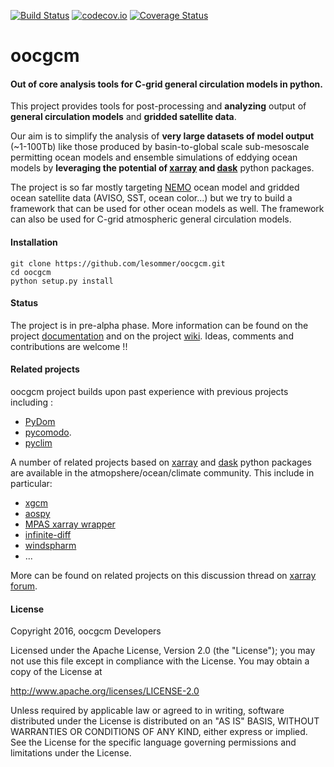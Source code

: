 [![Build Status](https://travis-ci.org/lesommer/oocgcm.svg?branch=master)](https://travis-ci.org/lesommer/oocgcm)
[![codecov.io](https://codecov.io/github/lesommer/oocgcm/coverage.svg?branch=master)](https://codecov.io/github/lesommer/oocgcm?branch=master)
[![Coverage Status](https://coveralls.io/repos/github/lesommer/oocgcm/badge.svg?branch=master)](https://coveralls.io/github/lesommer/oocgcm?branch=master)

# oocgcm
#### Out of core analysis tools for C-grid general circulation models in python.

This project provides tools for post-processing and **analyzing** output of
**general circulation models** and **gridded satellite data**.

Our aim is to simplify the analysis of **very large datasets of model output**
(~1-100Tb) like those produced by basin-to-global scale sub-mesoscale permitting
ocean models and ensemble simulations of eddying ocean models by **leveraging
the potential of [xarray](https://github.com/pydata/xarray) and
[dask](https://github.com/dask/dask)** python packages.

The project is so far mostly targeting [NEMO](http://www.nemo-ocean.eu/)
ocean model and gridded ocean satellite data (AVISO, SST, ocean color...)
but we try to build a framework that can be used for other ocean models as well.
The framework can also be used for C-grid atmospheric general
circulation models.

#### Installation
```
git clone https://github.com/lesommer/oocgcm.git
cd oocgcm
python setup.py install
```

#### Status
The project is in pre-alpha phase. More information can be found on the
project [documentation]( http://oocgcm.rtfd.io) and on the project [wiki](https://github.com/lesommer/oocgcm/wiki).
Ideas, comments and contributions are welcome !!


#### Related projects

oocgcm project builds upon past experience with previous projects including :
 - [PyDom](http://servforge.legi.grenoble-inp.fr/projects/PyDom)
 - [pycomodo](http://pycomodo.forge.imag.fr/).
 - [pyclim](http://servforge.legi.grenoble-inp.fr/projects/soft-pyclim)

A number of related projects based on [xarray](https://github.com/pydata/xarray)
and [dask](https://github.com/dask/dask) python packages are available in the
atmopshere/ocean/climate community. This include in particular:
 - [xgcm](https://github.com/xgcm/xgcm)
 - [aospy](https://github.com/spencerahill/aospy)
 - [MPAS xarray wrapper](https://github.com/pwolfram/mpas_xarray_wrapper)
 - [infinite-diff](https://github.com/spencerahill/infinite-diff/)
 - [windspharm](https://github.com/ajdawson/windspharm)
 - ...

More can be found on related projects on this discussion thread on
[xarray forum](https://groups.google.com/forum/#!topic/xarray/pv1d3txTLEw).

#### License

Copyright 2016, oocgcm Developers

Licensed under the Apache License, Version 2.0 (the "License");
you may not use this file except in compliance with the License.
You may obtain a copy of the License at

  http://www.apache.org/licenses/LICENSE-2.0

Unless required by applicable law or agreed to in writing, software
distributed under the License is distributed on an "AS IS" BASIS,
WITHOUT WARRANTIES OR CONDITIONS OF ANY KIND, either express or implied.
See the License for the specific language governing permissions and
limitations under the License.
